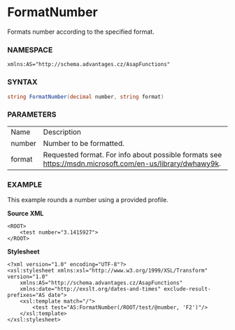 # FormatNumber

Formats number according to the specified format.

### NAMESPACE

`xmlns:AS="http://schema.advantages.cz/AsapFunctions"`

### SYNTAX

``` csharp
string FormatNumber(decimal number, string format)
```

### PARAMETERS

|        |                                                                                                            |
|--------|------------------------------------------------------------------------------------------------------------|
| Name   | Description                                                                                                |
| number | Number to be formatted.                                                                                    |
| format | Requested format. For info about possible formats see <https://msdn.microsoft.com/en-us/library/dwhawy9k>. |

### EXAMPLE

This example rounds a number using a provided profile.

**Source XML**

``` html/xml
<ROOT>
    <test number="3.1415927">
</ROOT>
```

**Stylesheet**

``` html/xml
<?xml version="1.0" encoding="UTF-8"?>
<xsl:stylesheet xmlns:xsl="http://www.w3.org/1999/XSL/Transform" version="1.0"
    xmlns:AS="http://schema.advantages.cz/AsapFunctions"
    xmlns:date="http://exslt.org/dates-and-times" exclude-result-prefixes="AS date">
    <xsl:template match="/">
        <test test="AS:FormatNumber(/ROOT/test/@number, 'F2')"/>
    </xsl:template>
</xsl:stylesheet>
```
